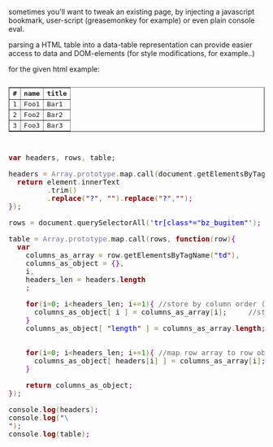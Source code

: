 sometimes you'll want to tweak an existing page, by injecting a javascript bookmark,
user-script (greasemonkey for example) or even plain console eval.

parsing a HTML table into a data-table representation can provide easier access to data and DOM-elements (for style modifications, for example..)

for the given html example:

<pre>
<table class="main-table" border="1" cellspacing="0" cellpadding="5">
 <tr>                 <th>#</th>  <th>name</th>  <th>title</th>   </tr>
 
 <tr class="item">    <td>1</td>  <td>Foo1</td>  <td>Bar1</td>    </tr>
 <tr class="item">    <td>2</td>  <td>Foo2</td>  <td>Bar2</td>    </tr>
 <tr class="item">    <td>3</td>  <td>Foo3</td>  <td>Bar3</td>    </tr>

</table>
</pre>

<pre><span style='color:#800000; font-weight:bold; '>var</span> headers<span style='color:#808030; '>,</span> rows<span style='color:#808030; '>,</span> table<span style='color:#800080; '>;</span>

headers <span style='color:#808030; '>=</span> <span style='color:#797997; '>Array</span><span style='color:#808030; '>.</span><span style='color:#797997; '>prototype</span><span style='color:#808030; '>.</span>map<span style='color:#808030; '>.</span>call<span style='color:#808030; '>(</span>document<span style='color:#808030; '>.</span>getElementsByTagName<span style='color:#808030; '>(</span><span style='color:#800000; '>'</span><span style='color:#0000e6; '>th</span><span style='color:#800000; '>'</span><span style='color:#808030; '>)</span><span style='color:#808030; '>,</span><span style='color:#800000; font-weight:bold; '>function</span><span style='color:#808030; '>(</span>element<span style='color:#808030; '>)</span><span style='color:#800080; '>{</span>
  <span style='color:#800000; font-weight:bold; '>return</span> element<span style='color:#808030; '>.</span>innerText
         <span style='color:#808030; '>.</span>trim<span style='color:#808030; '>(</span><span style='color:#808030; '>)</span>
         <span style='color:#808030; '>.</span><span style='color:#800000; font-weight:bold; '>replace</span><span style='color:#808030; '>(</span><span style='color:#800000; '>"</span><span style='color:#0000e6; '>?</span><span style='color:#800000; '>"</span><span style='color:#808030; '>,</span> <span style='color:#800000; '>"</span><span style='color:#800000; '>"</span><span style='color:#808030; '>)</span><span style='color:#808030; '>.</span><span style='color:#800000; font-weight:bold; '>replace</span><span style='color:#808030; '>(</span><span style='color:#800000; '>"</span><span style='color:#0000e6; '>?</span><span style='color:#800000; '>"</span><span style='color:#808030; '>,</span><span style='color:#800000; '>"</span><span style='color:#800000; '>"</span><span style='color:#808030; '>)</span><span style='color:#800080; '>;</span>
<span style='color:#800080; '>}</span><span style='color:#808030; '>)</span><span style='color:#800080; '>;</span>

rows <span style='color:#808030; '>=</span> document<span style='color:#808030; '>.</span>querySelectorAll<span style='color:#808030; '>(</span><span style='color:#800000; '>'</span><span style='color:#0000e6; '>tr[class*="bz_bugitem"</span><span style='color:#800000; '>'</span><span style='color:#808030; '>)</span><span style='color:#800080; '>;</span>

table <span style='color:#808030; '>=</span> <span style='color:#797997; '>Array</span><span style='color:#808030; '>.</span><span style='color:#797997; '>prototype</span><span style='color:#808030; '>.</span>map<span style='color:#808030; '>.</span>call<span style='color:#808030; '>(</span>rows<span style='color:#808030; '>,</span> <span style='color:#800000; font-weight:bold; '>function</span><span style='color:#808030; '>(</span>row<span style='color:#808030; '>)</span><span style='color:#800080; '>{</span>
  <span style='color:#800000; font-weight:bold; '>var</span> 
    columns_as_array <span style='color:#808030; '>=</span> row<span style='color:#808030; '>.</span>getElementsByTagName<span style='color:#808030; '>(</span><span style='color:#800000; '>"</span><span style='color:#0000e6; '>td</span><span style='color:#800000; '>"</span><span style='color:#808030; '>)</span><span style='color:#808030; '>,</span>
    columns_as_object <span style='color:#808030; '>=</span> <span style='color:#800080; '>{</span><span style='color:#800080; '>}</span><span style='color:#808030; '>,</span>
    i<span style='color:#808030; '>,</span>
    headers_len <span style='color:#808030; '>=</span> headers<span style='color:#808030; '>.</span><span style='color:#800000; font-weight:bold; '>length</span>
    <span style='color:#800080; '>;</span>
    
    <span style='color:#800000; font-weight:bold; '>for</span><span style='color:#808030; '>(</span>i<span style='color:#808030; '>=</span><span style='color:#008c00; '>0</span><span style='color:#800080; '>;</span> i<span style='color:#808030; '>&lt;</span>headers_len<span style='color:#800080; '>;</span> i<span style='color:#808030; '>+=</span><span style='color:#008c00; '>1</span><span style='color:#808030; '>)</span><span style='color:#800080; '>{</span> <span style='color:#696969; '>//store by column order (zero-based-index)</span>
      columns_as_object<span style='color:#808030; '>[</span> i <span style='color:#808030; '>]</span> <span style='color:#808030; '>=</span> columns_as_array<span style='color:#808030; '>[</span>i<span style='color:#808030; '>]</span><span style='color:#800080; '>;</span>     <span style='color:#696969; '>//store by column order (zero-based-index)</span>
    <span style='color:#800080; '>}</span>
    columns_as_object<span style='color:#808030; '>[</span> <span style='color:#800000; '>"</span><span style='color:#0000e6; '>length</span><span style='color:#800000; '>"</span> <span style='color:#808030; '>]</span> <span style='color:#808030; '>=</span> columns_as_array<span style='color:#808030; '>.</span><span style='color:#800000; font-weight:bold; '>length</span><span style='color:#800080; '>;</span> <span style='color:#696969; '>//fake "length" attribute just like it was a real array, the top X elements are "by number"</span>
    
    
    <span style='color:#800000; font-weight:bold; '>for</span><span style='color:#808030; '>(</span>i<span style='color:#808030; '>=</span><span style='color:#008c00; '>0</span><span style='color:#800080; '>;</span> i<span style='color:#808030; '>&lt;</span>headers_len<span style='color:#800080; '>;</span> i<span style='color:#808030; '>+=</span><span style='color:#008c00; '>1</span><span style='color:#808030; '>)</span><span style='color:#800080; '>{</span> <span style='color:#696969; '>//map row array to row object - store by column title</span>
      columns_as_object<span style='color:#808030; '>[</span> headers<span style='color:#808030; '>[</span>i<span style='color:#808030; '>]</span> <span style='color:#808030; '>]</span> <span style='color:#808030; '>=</span> columns_as_array<span style='color:#808030; '>[</span>i<span style='color:#808030; '>]</span><span style='color:#800080; '>;</span>
    <span style='color:#800080; '>}</span>
    
    <span style='color:#800000; font-weight:bold; '>return</span> columns_as_object<span style='color:#800080; '>;</span>
<span style='color:#800080; '>}</span><span style='color:#808030; '>)</span><span style='color:#800080; '>;</span>

console<span style='color:#808030; '>.</span><span style='color:#800000; font-weight:bold; '>log</span><span style='color:#808030; '>(</span>headers<span style='color:#808030; '>)</span><span style='color:#800080; '>;</span>
console<span style='color:#808030; '>.</span><span style='color:#800000; font-weight:bold; '>log</span><span style='color:#808030; '>(</span><span style='color:#800000; '>"</span><span style='color:#0f69ff; '>\
</span><span style='color:#800000; '>"</span><span style='color:#808030; '>)</span><span style='color:#800080; '>;</span>
console<span style='color:#808030; '>.</span><span style='color:#800000; font-weight:bold; '>log</span><span style='color:#808030; '>(</span>table<span style='color:#808030; '>)</span><span style='color:#800080; '>;</span>
</pre>